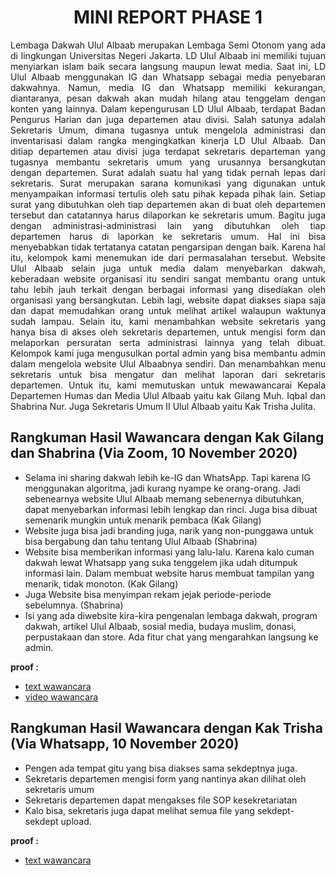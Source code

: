 <h1 align="center"> MINI REPORT PHASE 1 </h1>

<p align="justify">
   Lembaga Dakwah Ulul Albaab merupakan Lembaga Semi Otonom yang ada di lingkungan Universitas Negeri Jakarta. LD Ulul Albaab ini memiliki tujuan menyiarkan islam baik secara langsung maupun lewat media. Saat ini, LD Ulul Albaab menggunakan IG dan Whatsapp sebagai media penyebaran dakwahnya. Namun, media IG dan Whatsapp memiliki kekurangan, diantaranya, pesan dakwah akan mudah hilang atau tenggelam dengan konten yang lainnya.
   Dalam kepengurusan LD Ulul Albaab, terdapat Badan Pengurus Harian dan juga departemen atau divisi. Salah satunya adalah Sekretaris Umum, dimana tugasnya untuk mengelola administrasi dan inventarisasi dalam rangka mengingkatkan kinerja LD Ulul Albaab. Dan ditiap departemen atau divisi juga terdapat sekretaris departeman yang tugasnya membantu sekretaris umum yang urusannya bersangkutan dengan departemen. Surat adalah suatu hal yang tidak pernah lepas dari sekretaris. Surat merupakan sarana komunikasi yang digunakan untuk menyampaikan informasi tertulis oleh satu pihak kepada pihak lain. Setiap surat yang dibutuhkan oleh tiap departemen akan di buat oleh departemen tersebut dan catatannya harus dilaporkan ke sekretaris umum. Bagitu juga dengan administrasi-administrasi lain yang dibutuhkan oleh tiap departemen harus di laporkan ke sekretaris umum. Hal ini bisa menyebabkan tidak tertatanya catatan pengarsipan dengan baik. 
   Karena hal itu, kelompok kami menemukan ide dari permasalahan tersebut. Website Ulul Albaab selain juga untuk media dalam menyebarkan dakwah, keberadaan website organisasi itu sendiri sangat membantu orang untuk tahu lebih jauh terkait dengan berbagai informasi yang disediakan oleh organisasi yang bersangkutan. Lebih lagi, website dapat diakses siapa saja dan dapat memudahkan orang untuk melihat artikel walaupun waktunya sudah lampau. Selain itu, kami menambahkan website sekretaris yang hanya bisa di akses oleh sekretaris departemen, untuk mengisi form dan melaporkan persuratan serta administrasi lainnya yang telah dibuat. 
   Kelompok kami juga mengusulkan portal admin yang bisa membantu admin dalam mengelola website Ulul Albaabnya sendiri. Dan menambahkan menu sekretaris  untuk bisa mengatur dan melihat laporan dari sekretaris departemen. 
   Untuk itu, kami memutuskan untuk mewawancarai Kepala Departemen Humas dan Media Ulul Albaab yaitu kak Gilang Muh. Iqbal dan Shabrina Nur. Juga Sekretaris Umum II Ulul Albaab yaitu Kak Trisha Julita. 
</p>

## Rangkuman Hasil Wawancara dengan Kak Gilang dan Shabrina (Via Zoom, 10 November 2020)
-	Selama ini sharing dakwah lebih ke-IG dan WhatsApp. Tapi karena IG menggunakan algoritma, jadi kurang nyampe ke orang-orang.  Jadi sebenearnya website Ulul Albaab memang sebenernya dibutuhkan, dapat menyebarkan informasi lebih lengkap dan rinci. Juga bisa dibuat semenarik mungkin untuk menarik pembaca (Kak Gilang)
-	Website juga bisa jadi branding juga, narik yang non-punggawa untuk bisa bergabung dan tahu tentang Ulul Albaab (Shabrina)
-	Website bisa memberikan informasi yang lalu-lalu. Karena kalo cuman dakwah lewat Whatsapp yang suka tenggelem jika udah ditumpuk informasi lain. Dalam membuat website harus membuat tampilan yang menarik, tidak monoton. (Kak Gilang)
-	Juga Website bisa menyimpan rekam jejak periode-periode sebelumnya. (Shabrina)
-	Isi yang ada diwebsite kira-kira pengenalan lembaga dakwah, program dakwah, artikel Ulul Albaab, sosial media, budaya muslim, donasi, perpustakaan dan store. Ada fitur chat yang mengarahkan langsung ke admin.

**proof :**
- [text wawancara]()
- [video wawancara](https://youtu.be/u4RdAFlT9R0)

## Rangkuman Hasil Wawancara dengan Kak Trisha (Via Whatsapp, 10 November 2020)
-	Pengen ada tempat gitu yang bisa diakses sama sekdeptnya juga. 
-	Sekretaris departemen mengisi form yang nantinya akan dilihat oleh sekretaris umum
-	Sekretaris departemen dapat mengakses file SOP kesekretariatan
-	Kalo bisa, sekretaris juga dapat melihat semua file yang sekdept-sekdept upload. 

**proof :**
- [text wawancara]()
